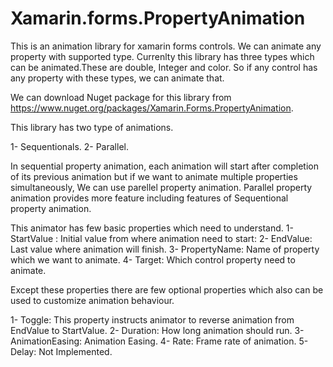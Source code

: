 # Xamarin.forms.PropertyAnimation

This is an animation library for xamarin forms controls. We can animate any property with supported type. Currenlty this library has three types which can be animated.These are double, Integer and color. So if any control has any property with these types, we can animate that. 

We can download Nuget package for this library from https://www.nuget.org/packages/Xamarin.Forms.PropertyAnimation. 

This library has two type of animations.

1- Sequentionals.
2- Parallel.

In sequential property animation, each animation will start after completion of its previous animation but if we want to animate multiple properties simultaneously, We can use parellel property animation. Parallel property animation provides more feature including features of Sequentional property animation.

This animator has few basic properties which need to understand.
1- StartValue : Initial value from where animation need to start:
2- EndValue: Last value where animation will finish.
3- PropertyName: Name of property which we want to animate.
4- Target: Which control property need to animate.

Except these properties there are few optional properties which also can be used to customize animation behaviour.

1- Toggle: This property instructs animator to reverse animation from EndValue to StartValue.
2- Duration: How long animation should run.
3- AnimationEasing: Animation Easing.
4- Rate: Frame rate of animation.
5- Delay: Not Implemented.



  







